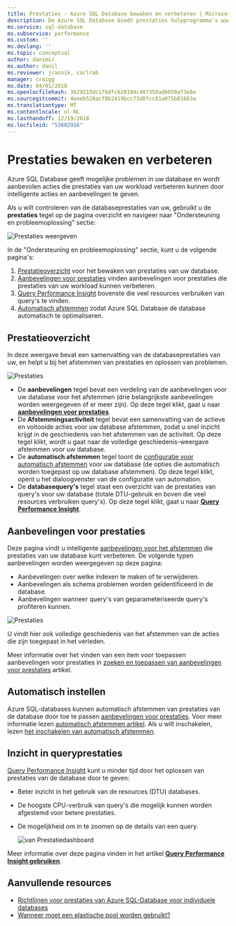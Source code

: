 ```yaml
---
title: Prestaties - Azure SQL Database bewaken en verbeteren | Microsoft Docs
description: De Azure SQL Database biedt prestaties hulpprogramma's waarmee u gebieden geïdentificeerd die u kunnen de huidige queryprestaties verbeteren.
ms.service: sql-database
ms.subservice: performance
ms.custom: ''
ms.devlang: ''
ms.topic: conceptual
author: danimir
ms.author: danil
ms.reviewer: jrasnik, carlrab
manager: craigg
ms.date: 04/01/2018
ms.openlocfilehash: 3629215dc1f6dfcb28194c487358adb058af3e8e
ms.sourcegitcommit: 4eeeb520acf8b2419bcc73d8fcc81a075b81663a
ms.translationtype: MT
ms.contentlocale: nl-NL
ms.lasthandoff: 12/19/2018
ms.locfileid: "53602916"
---
```

# <a name="monitor-and-improve-performance"></a>Prestaties bewaken en verbeteren
Azure SQL Database geeft mogelijke problemen in uw database en wordt aanbevolen acties die prestaties van uw workload verbeteren kunnen door intelligente acties en aanbevelingen te geven.

Als u wilt controleren van de databaseprestaties van uw, gebruikt u de **prestaties** tegel op de pagina overzicht en navigeer naar "Ondersteuning en probleemoplossing" sectie:

   ![Prestaties weergeven](./media/sql-database-performance/entries.png)

In de "Ondersteuning en probleemoplossing" sectie, kunt u de volgende pagina's:


1. [Prestatieoverzicht](#performance-overview) voor het bewaken van prestaties van uw database. 
2. [Aanbevelingen voor prestaties](#performance-recommendations) vinden aanbevelingen voor prestaties die prestaties van uw workload kunnen verbeteren.
3. [Query Performance Insight](#query-performance-insight) bovenste die veel resources verbruiken van query's te vinden.
4. [Automatisch afstemmen](#automatic-tuning) zodat Azure SQL Database de database automatisch te optimaliseren.

## <a name="performance-overview"></a>Prestatieoverzicht
In deze weergave bevat een samenvatting van de databaseprestaties van uw, en helpt u bij het afstemmen van prestaties en oplossen van problemen. 

![Prestaties](./media/sql-database-performance/performance.png)

* De **aanbevelingen** tegel bevat een verdeling van de aanbevelingen voor uw database voor het afstemmen (drie belangrijkste aanbevelingen worden weergegeven of er meer zijn). Op deze tegel klikt, gaat u naar  **[aanbevelingen voor prestaties](#performance-recommendations)**. 
* De **Afstemmingsactiviteit** tegel bevat een samenvatting van de actieve en voltooide acties voor uw database afstemmen, zodat u snel inzicht krijgt in de geschiedenis van het afstemmen van de activiteit. Op deze tegel klikt, wordt u gaat naar de volledige geschiedenis-weergave afstemmen voor uw database.
* De **automatisch afstemmen** tegel toont de [configuratie voor automatisch afstemmen](sql-database-automatic-tuning-enable.md) voor uw database (de opties die automatisch worden toegepast op uw database afstemmen). Op deze tegel klikt, opent u het dialoogvenster van de configuratie van automation.
* De **databasequery's** tegel staat een overzicht van de prestaties van query's voor uw database (totale DTU-gebruik en boven die veel resources verbruiken query's). Op deze tegel klikt, gaat u naar  **[Query Performance Insight](#query-performance-insight)**.

## <a name="performance-recommendations"></a>Aanbevelingen voor prestaties
Deze pagina vindt u intelligente [aanbevelingen voor het afstemmen](sql-database-advisor.md) die prestaties van uw database kunt verbeteren. De volgende typen aanbevelingen worden weergegeven op deze pagina:

* Aanbevelingen over welke indexen te maken of te verwijderen.
* Aanbevelingen als schema problemen worden geïdentificeerd in de database.
* Aanbevelingen wanneer query's van geparameteriseerde query's profiteren kunnen.

![Prestaties](./media/sql-database-performance/recommendations.png)

U vindt hier ook volledige geschiedenis van het afstemmen van de acties die zijn toegepast in het verleden.

Meer informatie over het vinden van een item voor toepassen aanbevelingen voor prestaties in [zoeken en toepassen van aanbevelingen voor prestaties](sql-database-advisor-portal.md) artikel.

## <a name="automatic-tuning"></a>Automatisch instellen
Azure SQL-databases kunnen automatisch afstemmen van prestaties van de database door toe te passen [aanbevelingen voor prestaties](sql-database-advisor.md). Voor meer informatie lezen [automatisch afstemmen artikel](sql-database-automatic-tuning.md). Als u wilt inschakelen, lezen [het inschakelen van automatisch afstemmen](sql-database-automatic-tuning-enable.md).

## <a name="query-performance-insight"></a>Inzicht in queryprestaties
[Query Performance Insight](sql-database-query-performance.md) kunt u minder tijd door het oplossen van prestaties van de database door te geven:

* Beter inzicht in het gebruik van de resources (DTU) databases. 
* De hoogste CPU-verbruik van query's die mogelijk kunnen worden afgestemd voor betere prestaties. 
* De mogelijkheid om in te zoomen op de details van een query. 

  ![van Prestatiedashboard](./media/sql-database-query-performance/performance.png)

Meer informatie over deze pagina vinden in het artikel  **[Query Performance Insight gebruiken](sql-database-query-performance.md)**.

## <a name="additional-resources"></a>Aanvullende resources
* [Richtlijnen voor prestaties van Azure SQL-Database voor individuele databases](sql-database-performance-guidance.md)
* [Wanneer moet een elastische pool worden gebruikt?](sql-database-elastic-pool-guidance.md)

